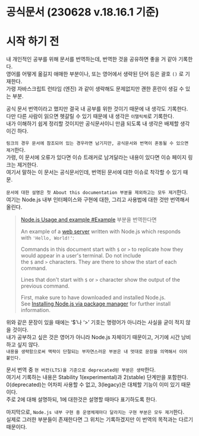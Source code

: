 # 공식문서 (230628 v.18.16.1 기준)

# 시작 하기 전

내 개인적인 공부를 위해 문서를 번역하는데, 번역한 것을 공유하면 좋을 거 같아 기록한다.  
영어를 어떻게 옮길지 애매한 부분이나, 또는 영어에서 생략된 단어 등은 괄호 `()` 로 기재한다.  
가령 자바스크립트 런타임 (엔진) 과 같이 생략해도 문제없지만 괜한 혼란이 생길 수 있는 부분.

공식 문서 번역이라고 했지만 결국 내 공부를 위한 것이기 때문에 내 생각도 기록한다.  
다만 다른 사람이 읽으면 헷갈릴 수 있기 때문에 내 생각은 `이탤릭체`로 기록한다.  
내가 이해하기 쉽게 정리할 것이지만 공식문서이니 만큼 되도록 내 생각은 배제할 생각이긴 하다.

`링크의 경우 문서에 참조되어 있는 경우라면 남기지만, 공식문서와 번역이 혼동될 수 있으면 제거`한다.  
가령, 이 문서에 오류가 있다면 이슈 트래커로 남겨달라는 내용이 있다면 이슈 페이지 링크는 제거한다.  
여기서 말하는 이 문서는 공식문서인데, 번역된 문서에 대한 이슈로 착각할 수 있기 때문.

`문서에 대한 설명은 첫 About this documentation 부분을 제외하고는 모두 제거`한다.  
여기는 Node.js 내부 인터페이스와 구현에 대한, 그리고 사용법에 대한 것만 번역해서 올린다.

> [Node.js Usage and example #Example](https://nodejs.org/dist/latest-v18.x/docs/api/synopsis.html#example) 부분을 번역한다면
>
> An example of a [web server](https://nodejs.org/dist/latest-v18.x/docs/api/http.html) written with Node.js which responds with `'Hello, World!'`:
>
> Commands in this document start with `$` or `>` to replicate how they would appear in a user's terminal. Do not include the `$` and `>` characters. They are there to show the start of each command.
>
> Lines that don't start with `$` or `>` character show the output of the previous command.
>
> First, make sure to have downloaded and installed Node.js. See [Installing Node.js via package manager](https://nodejs.org/en/download/package-manager/) for further install information.

위와 같은 문장이 있을 때에는 ‘$’나 ‘>’ 기호는 명령어가 아니라는 사실을 굳이 적지 않을 것이다.  
내가 공부하고 싶은 것은 영어가 아니라 Node.js 자체이기 때문이고, 거기에 시간 낭비하고 싶지 않다.  
`내용을 생략함으로써 맥락이 단절되는 부자연스러운 부분은 내 멋대로 문장을 의역해서 이어 붙인다.`

문서 번역 중 `현 버전(LTS)을 기준으로 deprecated된 부분은 생략`한다.  
여기서 기록하는 내용은 Stability 1(experimental)과 2(stable) 단계만을 포함한다.  
0(deprecated)는 어차피 사용할 수 없고, 3(legacy)은 대체할 기능이 이미 있기 때문이다.  
주로 2에 대해 설명하되, 1에 대한것은 설명할 때마다 표기하도록 한다.

마지막으로, `Node.js 내부 구현 중 운영체제마다 달라지는 구현 부분은 모두 제거`한다.  
실제로 그러한 부분들이 존재한다면 그 위치는 기록하겠지만 이 번역의 목적과는 다르기 때문이다.
